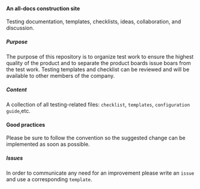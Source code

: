 #### An all-docs construction site

Testing documentation, templates, checklists, ideas, collaboration, and discussion.

##### Purpose

The purpose of this repository is to organize test work to ensure the highest quality of the product and to separate the product boards issue boars from the test work. 
Testing templates and checklist can be reviewed and will be available to other members of the company.

##### Content

A collection of all testing-related files: `checklist`, `templates`, `configuration guide`,etc.


#### Good practices

Please be sure to follow the convention so the suggested change can be implemented as soon as possible.

##### Issues

In order to communicate any need for an improvement please write an `issue` and use a corresponding `template`.